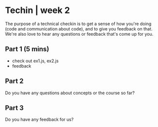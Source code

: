 # Techin | week 2

The purpose of a technical checkin is to get a sense of how you're doing (code and communication about code), and to give you feedback on that.
We're also love to hear any questions or feedback that's come up for you.


## Part 1 (5 mins)

- check out ex1.js, ex2.js
- feedback


## Part 2

Do you have any questions about concepts or the course so far?


## Part 3

Do you have any feedback for us?

